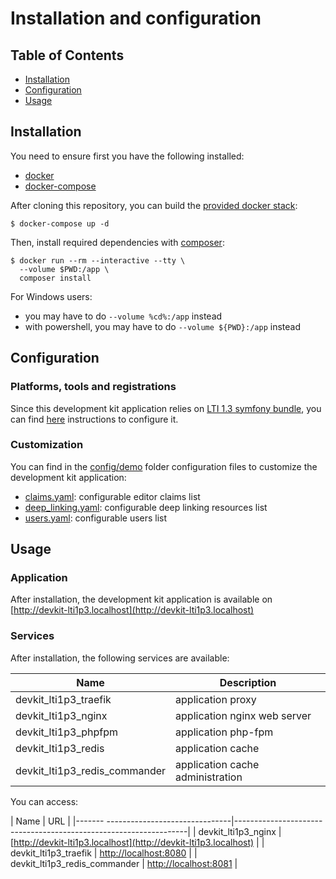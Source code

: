 # Installation and configuration

## Table of Contents

- [Installation](#installation)
- [Configuration](#configuration)
- [Usage](#usage)

## Installation

You need to ensure first you have the following installed:
- [docker](https://docs.docker.com/get-docker/)
- [docker-compose](https://docs.docker.com/compose/install/)

After cloning this repository, you can build the [provided docker stack](../docker-compose.yml):
```console
$ docker-compose up -d
```

Then, install required dependencies with [composer](https://hub.docker.com/_/composer):
```console
$ docker run --rm --interactive --tty \
  --volume $PWD:/app \
  composer install
```

For Windows users:
- you may have to do `--volume %cd%:/app` instead
- with powershell, you may have to do `--volume ${PWD}:/app` instead

## Configuration

### Platforms, tools and registrations

Since this development kit application relies on [LTI 1.3 symfony bundle](https://github.com/oat-sa/bundle-lti1p3), you can find [here](https://github.com/oat-sa/bundle-lti1p3/blob/master/doc/quickstart/configuration.md) instructions to configure it.

### Customization

You can find in the [config/demo](../config/demo) folder configuration files to customize the development kit application:
- [claims.yaml](../config/demo/claims.yaml): configurable editor claims list
- [deep_linking.yaml](../config/demo/deep_linking.yaml): configurable deep linking resources list
- [users.yaml](../config/demo/users.yaml): configurable users list

## Usage

### Application

After installation, the development kit application is available on [http://devkit-lti1p3.localhost](http://devkit-lti1p3.localhost)

### Services

After installation, the following services are available:

| Name                                   | Description                      |
|----------------------------------------|----------------------------------|
| devkit_lti1p3_traefik                  | application proxy                |
| devkit_lti1p3_nginx                    | application nginx web server     |
| devkit_lti1p3_phpfpm                   | application php-fpm              |
| devkit_lti1p3_redis                    | application cache                |
| devkit_lti1p3_redis_commander          | application cache administration |

You can access:

| Name                                   | URL                                                              |
|-------  -------------------------------|------------------------------------------------------------------|
| devkit_lti1p3_nginx                    | [http://devkit-lti1p3.localhost](http://devkit-lti1p3.localhost) |
| devkit_lti1p3_traefik                  | [http://localhost:8080](http://localhost:8080)                   |
| devkit_lti1p3_redis_commander          | [http://localhost:8081](http://localhost:8081)                   |

